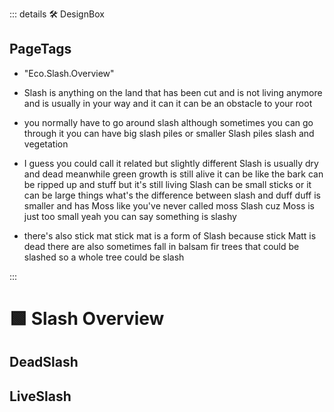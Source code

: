 ::: details 🛠 DesignBox
<h2>PageTags</h2>

- "Eco.Slash.Overview"
- Slash is anything on the land that has been cut and is not living anymore and is usually in your way and it can it can be an obstacle to your root 

- you normally have to go around slash although sometimes you can go through it you can have big slash piles or smaller Slash piles slash and vegetation

- I guess you could call it related but slightly different Slash is usually dry and dead meanwhile green growth is still alive it can be like the bark can be ripped up and stuff but it's still living Slash can be small sticks or it can be large things what's the difference between slash and duff duff is smaller and has Moss like you've never called moss Slash cuz Moss is just too small yeah you can say something is slashy 

- there's also stick mat stick mat is a form of Slash because stick Matt is dead there are also sometimes fall in balsam fir trees that could be slashed so a whole tree could be slash

:::

# 🟩  <eco>Slash Overview</eco>

## DeadSlash

## LiveSlash


